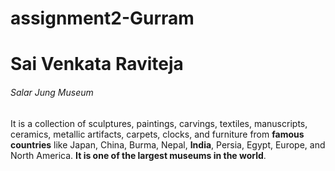 # assignment2-Gurram

  # Sai Venkata Raviteja 

  ###### Salar Jung Museum 

  It is a collection of sculptures, paintings, carvings, textiles, manuscripts, ceramics, metallic artifacts, carpets, clocks, and furniture from **famous countries** like Japan, China, Burma, Nepal, **India**, Persia, Egypt, Europe, and North America. **It is one of the largest museums in the world**.

